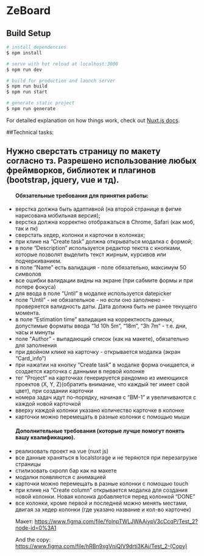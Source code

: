 # ZeBoard

## Build Setup

```bash
# install dependencies
$ npm install

# serve with hot reload at localhost:3000
$ npm run dev

# build for production and launch server
$ npm run build
$ npm run start

# generate static project
$ npm run generate
```

For detailed explanation on how things work, check out [Nuxt.js docs](https://nuxtjs.org).

##Technical tasks:

<h2>Нужно сверстать страницу по макету согласно тз. Разрешено использование любых фреймворков, библиотек и плагинов (bootstrap, jquery, vue и тд).</h2>

<ul><h4>Обязательные требования для принятия работы:</h4>
<li>верстка должна быть адаптивной (на второй странице в фигме нарисована мобильная версия);</li>
<li>верстка должна корректно отображаться в Chrome, Safari (как моб, так и пк)</li>
<li>сверстать хедер, колонки и карточки в колонках;</li>
<li>при клике на “Сreate  task” должна открываться модалка с формой;</li>
<li>в поле “Description” используется редактор текста с кнопками, которые позволят выделить текст жирным, курсивов или подчеркиванием.</li>
<li>в поле “Name” есть валидация - поле обязательно, максимум 50 символов</li>
<li>все ошибки валидации видны на экране (при сабмите формы и при потере фокуса)</li>
<li>для ввода в поле “Until” в модалке используется datepicker</li>
<li>поле “Until” - не обязательное - но если оно заполнено - проверяется валидность даты. Дата должна быть не ранее текущего момента. </li>
 <li>в поле “Estimation time” валидация на корректность данных, допустимые форматы ввода “1d 10h 5m”, “18m”, “3h 7m” - т.е. дни, часы и минуты</li>
<li>поле “Author” - выпадающий список (как на макете), обязательно для заполнения</li>
<li>при двойном клике на карточку - открывается модалка (экран “Card_info”)</li>
<li>при нажатии на кнопку “Сreate  task” в модалке форма очищается, и создается карточка с данными в первой колонке</li>
<li>тег “Project” на карточках генерируется рандомно из имеющихся проектов (X, Y, Z)(обратить внимание, что каждый тег имеет свой цвет), при создании карточки</li>
<li>номера задач идут по-порядку, начиная с “BM-1” и увеличиваются с каждой новой карточкой</li>
<li>вверху каждой колонки указано количество карточке в колонке</li>
<li>карточки можно перемещать в разные колонки с помощью мыши</li>
</ul>
<ul><h4>Дополнительные требования (которые лучше помогут понять вашу квалификацию).</h4>
<li>реализовать проект на vue (nuxt js)</li>
<li>все данные храняться  в localstorage и не теряются при перезагрузке страницы </li>
<li>стилизовать скролл бар как на макете</li>
<li>модалки появляются с анимацией </li>
<li>карточки можно перемещать в разные колонки с помощью touch </li>
<li>при клике на “Сreate column” открывается модалка для создания новой колонки. Новая колонка добавляется перед колонкой “DONE”</li>
<li>все колонки, кроме первой и последней можно менять местами, двигая за хедер колонки (где указано название и кол-во карточек)</li>


Макет:
https://www.figma.com/file/YolnpTWLJWAAiypV3cCcqP/Test_2?node-id=0%3A1
 
And the copy:
https://www.figma.com/file/hRBn9xgVniQIV9drti3KAj/Test_2-(Copy)
